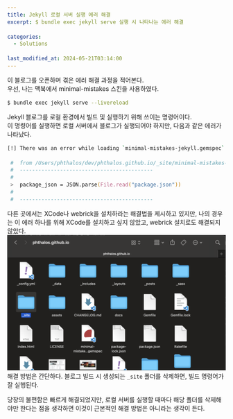 ```yaml
---
title: Jekyll 로컬 서버 실행 에러 해결
excerpt: $ bundle exec jekyll serve 실행 시 나타나는 에러 해결

categories:
  - Solutions

last_modified_at: 2024-05-21T03:14:00
---
```


이 블로그를 오픈하며 겪은 에러 해결 과정을 적어본다.  
우선, 나는 맥북에서 minimal-mistakes 스킨을 사용하였다.

```zsh
$ bundle exec jekyll serve --livereload
```

Jekyll 블로그를 로컬 환경에서 빌드 및 실행하기 위해 쓰이는 명령어이다.  
이 명령어를 실행하면 로컬 서버에서 블로그가 실행되어야 하지만, 다음과 같은 에러가 나타났다.

```zsh
[!] There was an error while loading `minimal-mistakes-jekyll.gemspec`: No such file or directory @ rb_sysopen - package.json. Bundler cannot continue.

 #  from /Users/phthalos/dev/phthalos.github.io/_site/minimal-mistakes-jekyll.gemspec:3
 #  -------------------------------------------
 #
 >  package_json = JSON.parse(File.read("package.json"))
 #
 #  -------------------------------------------
```

다른 곳에서는 XCode나 webrick을 설치하라는 해결법을 제시하고 있지만, 나의 경우는 이 에러 하나를 위해 XCode를 설치하고 싶지 않았고, webrick 설치로도 해결되지 않았다.
![폴더 스크린샷](/assets/images/240521032444.png)
해결 방법은 간단하다.
블로그 빌드 시 생성되는 `_site` 폴더를 삭제하면, 빌드 명령어가 잘 실행된다.

당장의 불편함은 빠르게 해결되었지만, 로컬 서버를 실행할 때마다 해당 폴더를 삭제해야만 한다는 점을 생각하면 이것이 근본적인 해결 방법은 아니라는 생각이 든다.
